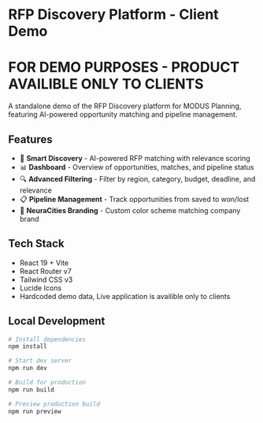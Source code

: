 # RFP Discovery Platform - Client Demo

# FOR DEMO PURPOSES - PRODUCT AVAILIBLE ONLY TO CLIENTS

A standalone demo of the RFP Discovery platform for MODUS Planning, featuring AI-powered opportunity matching and pipeline management.

## Features

- 🎯 **Smart Discovery** - AI-powered RFP matching with relevance scoring
- 📊 **Dashboard** - Overview of opportunities, matches, and pipeline status
- 🔍 **Advanced Filtering** - Filter by region, category, budget, deadline, and relevance
- 📋 **Pipeline Management** - Track opportunities from saved to won/lost
- 🎨 **NeuraCities Branding** - Custom color scheme matching company brand

## Tech Stack

- React 19 + Vite
- React Router v7
- Tailwind CSS v3
- Lucide Icons
- Hardcoded demo data, Live application is availible only to clients 

## Local Development

```bash
# Install dependencies
npm install

# Start dev server
npm run dev

# Build for production
npm run build

# Preview production build
npm run preview
```
